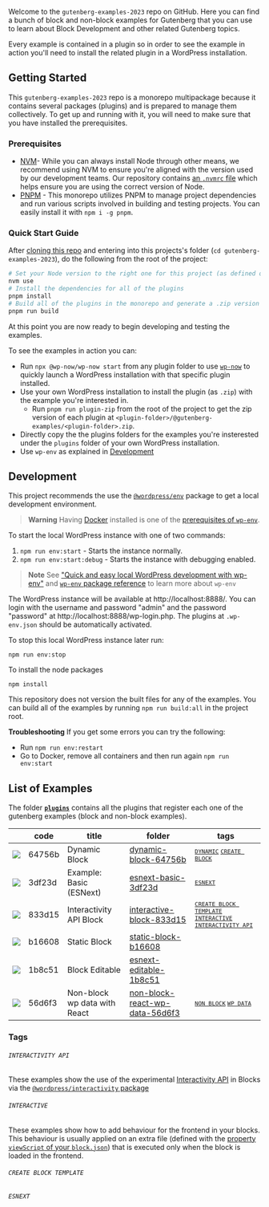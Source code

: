 Welcome to the `gutenberg-examples-2023` repo on GitHub. Here you can find a bunch of block and non-block examples for Gutenberg that you can use to learn about Block Development and other related Gutenberg topics. 

Every example is contained in a plugin so in order to see the example in action you'll need to install the related plugin in a WordPress installation.

## Getting Started

This `gutenberg-examples-2023` repo is a monorepo multipackage because it contains several packages (plugins) and is prepared to manage them collectively. To get up and running with it, you will need to make sure that you have installed the prerequisites.

### Prerequisites

- [NVM](https://github.com/nvm-sh/nvm#installing-and-updating)- While you can always install Node through other means, we recommend using NVM to ensure you're aligned with the version used by our development teams. Our repository contains [an `.nvmrc` file](.nvmrc) which helps ensure you are using the correct version of Node.
- [PNPM](https://pnpm.io/installation) - This monorepo utilizes PNPM to manage project dependencies and run various scripts involved in building and testing projects. You can easily install it with `npm i -g pnpm`.

### Quick Start Guide

After [cloning this repo](https://docs.github.com/en/repositories/creating-and-managing-repositories/cloning-a-repository) and entering into this projects's folder (`cd gutenberg-examples-2023`), do the following from the root of the project:

```bash
# Set your Node version to the right one for this project (as defined on .nvmrc)
nvm use
# Install the dependencies for all of the plugins
pnpm install
# Build all of the plugins in the monorepo and generate a .zip version for each one
pnpm run build
```

At this point you are now ready to begin developing and testing the examples.  

To see the examples in action you can:
- Run `npx @wp-now/wp-now start` from any plugin folder to use [`wp-now`](https://github.com/WordPress/playground-tools/tree/trunk/packages/wp-now) to quickly launch a WordPress installation with that specific plugin installed.
- Use your own WordPress installation to install the plugin (as `.zip`) with the example you're interested in. 
  - Run `pnpm run plugin-zip` from the root of the project to get the zip version of each plugin at  `<plugin-folder>/@gutenberg-examples/<plugin-folder>.zip`.
- Directly copy the the plugins folders for the examples you're insterested under the `plugins` folder of your own WordPress installation.
- Use `wp-env` as explained in [Development](#development)


## Development

This project recommends the use the [`@wordpress/env`](https://developer.wordpress.org/block-editor/reference-guides/packages/packages-env/) package to get a local development environment. 

> **Warning**
> Having  [Docker](https://docs.docker.com/get-docker/) installed is one of the [prerequisites of `wp-env`](https://developer.wordpress.org/block-editor/reference-guides/packages/packages-env/#prerequisites).

To start the local WordPress instance with one of two commands:

1. `npm run env:start` - Starts the instance normally.
2. `npm run env:start:debug` - Starts the instance with debugging enabled.

> **Note**
> See ["Quick and easy local WordPress development with wp-env"](https://developer.wordpress.org/news/2023/03/quick-and-easy-local-wordpress-development-with-wp-env/) and [`wp-env` package reference](https://developer.wordpress.org/block-editor/reference-guides/packages/packages-env/) to learn more about `wp-env`

The WordPress instance will be available at http://localhost:8888/. You can login with the username and password "admin" and the password "password" at http://localhost:8888/wp-login.php. The plugins at `.wp-env.json` should be automatically activated.

To stop this local WordPress instance later run:

```
npm run env:stop
```

To install the node packages

```
npm install
```

This repository does not version the built files for any of the examples. You can build all of the examples by running `npm run build:all` in the project root.


**Troubleshooting** 
If you get some errors you can try the following:
- Run `npm run env:restart`
- Go to Docker, remove all containers and then run again `npm run env:start`

## List of Examples

The folder [**`plugins`**](plugins) contains all the plugins that register each one of the gutenberg examples (block and non-block examples).


| &nbsp; | code | title | folder | tags |
|--------|------|-------|--------|-------------|
| ![]( https://placehold.co/15x15/64756b/64756b ) | 64756b | Dynamic Block | [dynamic-block-64756b](./plugins/dynamic-block-64756b) | <small> [`DYNAMIC`](#dynamic) [`CREATE BLOCK`](#create-block) </small> |
| ![]( https://placehold.co/15x15/3df23d/3df23d ) | 3df23d | Example: Basic (ESNext) | [esnext-basic-3df23d](./plugins/esnext-basic-3df23d)  |<small> [`ESNEXT`](#esnext)  </small> |
| ![]( https://placehold.co/15x15/833d15/833d15 ) | 833d15 | Interactivity API Block | [interactive-block-833d15](./plugins/interactive-block-833d15)  |  <small> [`CREATE BLOCK TEMPLATE`](#create-block-template) [`INTERACTIVE`](#interactive) [`INTERACTIVITY API`](#interactivity-api) </small>|
| ![]( https://placehold.co/15x15/b16608/b16608 ) | b16608 | Static Block | [static-block-b16608](./plugins/static-block-b16608)  |        |
| ![]( https://placehold.co/15x15/1b8c51/1b8c51 ) | 1b8c51 | Block Editable | [esnext-editable-1b8c51](./plugins/esnext-editable-1b8c51)  |        |
| ![]( https://placehold.co/15x15/56d6f3/56d6f3 ) | 56d6f3 | Non-block wp data with React | [non-block-react-wp-data-56d6f3](./plugins/non-block-react-wp-data-56d6f3)  | <small> [`NON BLOCK`](#create-block-template) [`WP DATA`](#wp-data) </small>   |

### Tags 

###### `INTERACTIVITY API`

These examples show the use of the experimental [Interactivity API](https://make.wordpress.org/core/2023/03/30/proposal-the-interactivity-api-a-better-developer-experience-in-building-interactive-blocks/) in Blocks via the [`@wordpress/interactivity` package](https://github.com/WordPress/gutenberg/blob/trunk/packages/interactivity/README.md)  

###### `INTERACTIVE`

These examples show how to add behaviour for the frontend in your blocks. This behaviour is usually applied on an extra file (defined with the [property `viewScript` of your `block.json`](https://developer.wordpress.org/block-editor/reference-guides/block-api/block-metadata/#view-script)) that is executed only when the block is loaded in the frontend.

###### `CREATE BLOCK TEMPLATE`

<!--
These examples show how to add behaviour for the frontend in your blocks. This behaviour is usually applied on an extra file (defined with the [property `viewScript` of your `block.json`](https://developer.wordpress.org/block-editor/reference-guides/block-api/block-metadata/#view-script)) that is executed only when the block is loaded in the frontend.
-->

###### `ESNEXT`
<!--
These examples shows the use of the experimental [Interactivity API](https://make.wordpress.org/core/2023/03/30/proposal-the-interactivity-api-a-better-developer-experience-in-building-interactive-blocks/) via the [`@wordpress/interactivity` package](https://github.com/WordPress/gutenberg/blob/trunk/packages/interactivity/README.md)  
-->